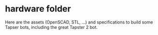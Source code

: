 # hardware folder

Here are the assets (OpenSCAD, STL, ...) and specifications to build some Tapser bots, including the great Tapster 2 bot.
